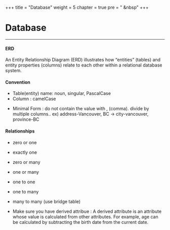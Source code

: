 +++
title = "Database"
weight = 5
chapter = true
pre = "<i class='fas fa-book-open'></i> &nbsp"
+++

# Database

---

#### ERD

An Entity Relationship Diagram (ERD) illustrates how “entities” (tables) and entity properties (columns) relate to each other within a relational database system.

#### Convention

- Table(entity) name: noun, singular, PascalCase
- Column : camelCase

* Minimal Form
  : do not contain the value with , (comma). divide by multiple columns..
  ex) address-Vancouver, BC -> city-vancouver, province-BC

#### Relationships

- zero or one
- exactly one
- zero or many
- one or many

- one to one
- one to many
- many to many (use bridge table)

* Make sure you have derived attribue
  : A derived attribute is an attribute whose value is calculated from other attributes. For example, age can be calculated by subtracting the birth date from the current date.
